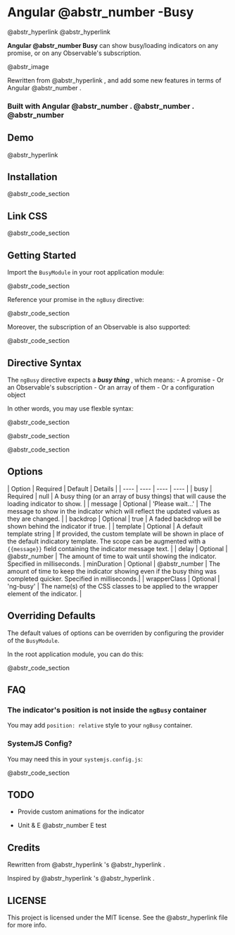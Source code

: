 # Angular @abstr_number -Busy

@abstr_hyperlink @abstr_hyperlink 

**Angular @abstr_number Busy** can show busy/loading indicators on any promise, or on any Observable's subscription.

@abstr_image 

Rewritten from @abstr_hyperlink , and add some new features in terms of Angular @abstr_number .

### Built with Angular @abstr_number . @abstr_number . @abstr_number

## Demo

@abstr_hyperlink 

## Installation

@abstr_code_section 

## Link CSS

@abstr_code_section 

## Getting Started

Import the `BusyModule` in your root application module:

@abstr_code_section 

Reference your promise in the `ngBusy` directive:

@abstr_code_section 

Moreover, the subscription of an Observable is also supported:

@abstr_code_section 

## Directive Syntax

The `ngBusy` directive expects a **_busy thing_** , which means: \- A promise \- Or an Observable's subscription \- Or an array of them \- Or a configuration object

In other words, you may use flexble syntax:

@abstr_code_section 

@abstr_code_section 

@abstr_code_section 

## Options

| Option | Required | Default | Details | | ---- | ---- | ---- | ---- | | busy | Required | null | A busy thing (or an array of busy things) that will cause the loading indicator to show. | | message | Optional | 'Please wait...' | The message to show in the indicator which will reflect the updated values as they are changed. | | backdrop | Optional | true | A faded backdrop will be shown behind the indicator if true. | | template | Optional | A default template string | If provided, the custom template will be shown in place of the default indicatory template. The scope can be augmented with a `{{message}}` field containing the indicator message text. | | delay | Optional | @abstr_number | The amount of time to wait until showing the indicator. Specified in milliseconds. | minDuration | Optional | @abstr_number | The amount of time to keep the indicator showing even if the busy thing was completed quicker. Specified in milliseconds.| | wrapperClass | Optional | 'ng-busy' | The name(s) of the CSS classes to be applied to the wrapper element of the indicator. |

## Overriding Defaults

The default values of options can be overriden by configuring the provider of the `BusyModule`.

In the root application module, you can do this:

@abstr_code_section 

## FAQ

### The indicator's position is not inside the `ngBusy` container

You may add `position: relative` style to your `ngBusy` container.

### SystemJS Config?

You may need this in your `systemjs.config.js`:

@abstr_code_section 

## TODO

  * Provide custom animations for the indicator

  * Unit & E @abstr_number E test




## Credits

Rewritten from @abstr_hyperlink 's @abstr_hyperlink .

Inspired by @abstr_hyperlink 's @abstr_hyperlink .

## LICENSE

This project is licensed under the MIT license. See the @abstr_hyperlink file for more info.
